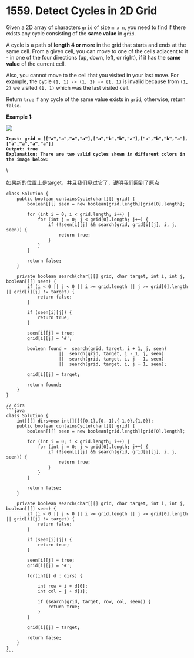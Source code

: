 # 1559. Detect Cycles in 2D Grid

Given a 2D array of characters `grid` of size `m x n`, you need to find if there exists any cycle consisting of the **same value** in `grid`.

A cycle is a path of **length 4 or more** in the grid that starts and ends at the same cell. From a given cell, you can move to one of the cells adjacent to it - in one of the four directions (up, down, left, or right), if it has the **same value** of the current cell.

Also, you cannot move to the cell that you visited in your last move. For example, the cycle `(1, 1) -> (1, 2) -> (1, 1)` is invalid because from `(1, 2)` we visited `(1, 1)` which was the last visited cell.

Return `true` if any cycle of the same value exists in `grid`, otherwise, return `false`.

&#x20;

**Example 1:**

![](https://assets.leetcode.com/uploads/2020/07/15/1.png)

<pre><code><strong>Input: grid = [["a","a","a","a"],["a","b","b","a"],["a","b","b","a"],["a","a","a","a"]]
</strong><strong>Output: true
</strong><strong>Explanation: There are two valid cycles shown in different colors in the image below:
</strong></code></pre>

\


如果新的位置上是target，并且我们见过它了，说明我们回到了原点

````
class Solution {
    public boolean containsCycle(char[][] grid) {
        boolean[][] seen = new boolean[grid.length][grid[0].length];
            
        for (int i = 0; i < grid.length; i++) {
            for (int j = 0; j < grid[0].length; j++) {
                if (!seen[i][j] && search(grid, grid[i][j], i, j, seen)) {
                    return true;
                }
            }
        }
        
        return false;
    }
    
    private boolean search(char[][] grid, char target, int i, int j, boolean[][] seen) {
        if (i < 0 || j < 0 || i >= grid.length || j >= grid[0].length || grid[i][j] != target) {
            return false;
        }
        
        if (seen[i][j]) {
            return true;
        }
        
        seen[i][j] = true;
        grid[i][j] = '#';
        
        boolean found =  search(grid, target, i + 1, j, seen)
                    ||  search(grid, target, i - 1, j, seen)
                    ||  search(grid, target, i, j - 1, seen)
                    ||  search(grid, target, i, j + 1, seen);

        grid[i][j] = target;
        
        return found;
    }
}

// dirs
```java
class Solution {
    int[][] dirs=new int[][]{{0,1},{0,-1},{-1,0},{1,0}};
    public boolean containsCycle(char[][] grid) {
        boolean[][] seen = new boolean[grid.length][grid[0].length];
            
        for (int i = 0; i < grid.length; i++) {
            for (int j = 0; j < grid[0].length; j++) {
                if (!seen[i][j] && search(grid, grid[i][j], i, j, seen)) {
                    return true;
                }
            }
        }
        
        return false;
    }
    
    private boolean search(char[][] grid, char target, int i, int j, boolean[][] seen) {
        if (i < 0 || j < 0 || i >= grid.length || j >= grid[0].length || grid[i][j] != target) {
            return false;
        }
        
        if (seen[i][j]) {
            return true;
        }
        
        seen[i][j] = true;
        grid[i][j] = '#';
        
        for(int[] d : dirs) {
 
            int row = i + d[0];
            int col = j + d[1];

            if (search(grid, target, row, col, seen)) {
                return true;
            }
        }

        grid[i][j] = target;
        
        return false;
    }
}
```
````

